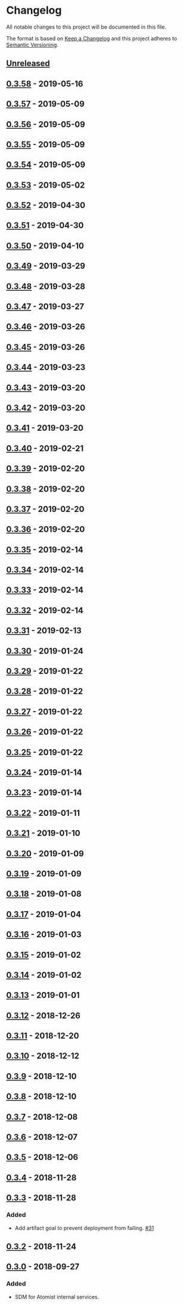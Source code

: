 # Changelog

All notable changes to this project will be documented in this file.

The format is based on [Keep a Changelog](http://keepachangelog.com/)
and this project adheres to [Semantic Versioning](http://semver.org/).

## [Unreleased](https://github.com/atomist/atomist-internal-sdm/compare/0.3.58...HEAD)

## [0.3.58](https://github.com/atomist/atomist-internal-sdm/compare/0.3.57...0.3.58) - 2019-05-16

## [0.3.57](https://github.com/atomist/atomist-internal-sdm/compare/0.3.56...0.3.57) - 2019-05-09

## [0.3.56](https://github.com/atomist/atomist-internal-sdm/compare/0.3.55...0.3.56) - 2019-05-09

## [0.3.55](https://github.com/atomist/atomist-internal-sdm/compare/0.3.54...0.3.55) - 2019-05-09

## [0.3.54](https://github.com/atomist/atomist-internal-sdm/compare/0.3.53...0.3.54) - 2019-05-09

## [0.3.53](https://github.com/atomist/atomist-internal-sdm/compare/0.3.52...0.3.53) - 2019-05-02

## [0.3.52](https://github.com/atomist/atomist-internal-sdm/compare/0.3.51...0.3.52) - 2019-04-30

## [0.3.51](https://github.com/atomist/atomist-internal-sdm/compare/0.3.50...0.3.51) - 2019-04-30

## [0.3.50](https://github.com/atomist/atomist-internal-sdm/compare/0.3.49...0.3.50) - 2019-04-10

## [0.3.49](https://github.com/atomist/atomist-internal-sdm/compare/0.3.48...0.3.49) - 2019-03-29

## [0.3.48](https://github.com/atomist/atomist-internal-sdm/compare/0.3.47...0.3.48) - 2019-03-28

## [0.3.47](https://github.com/atomist/atomist-internal-sdm/compare/0.3.46...0.3.47) - 2019-03-27

## [0.3.46](https://github.com/atomist/atomist-internal-sdm/compare/0.3.45...0.3.46) - 2019-03-26

## [0.3.45](https://github.com/atomist/atomist-internal-sdm/compare/0.3.44...0.3.45) - 2019-03-26

## [0.3.44](https://github.com/atomist/atomist-internal-sdm/compare/0.3.43...0.3.44) - 2019-03-23

## [0.3.43](https://github.com/atomist/atomist-internal-sdm/compare/0.3.42...0.3.43) - 2019-03-20

## [0.3.42](https://github.com/atomist/atomist-internal-sdm/compare/0.3.41...0.3.42) - 2019-03-20

## [0.3.41](https://github.com/atomist/atomist-internal-sdm/compare/0.3.40...0.3.41) - 2019-03-20

## [0.3.40](https://github.com/atomist/atomist-internal-sdm/compare/0.3.39...0.3.40) - 2019-02-21

## [0.3.39](https://github.com/atomist/atomist-internal-sdm/compare/0.3.38...0.3.39) - 2019-02-20

## [0.3.38](https://github.com/atomist/atomist-internal-sdm/compare/0.3.37...0.3.38) - 2019-02-20

## [0.3.37](https://github.com/atomist/atomist-internal-sdm/compare/0.3.36...0.3.37) - 2019-02-20

## [0.3.36](https://github.com/atomist/atomist-internal-sdm/compare/0.3.35...0.3.36) - 2019-02-20

## [0.3.35](https://github.com/atomist/atomist-internal-sdm/compare/0.3.34...0.3.35) - 2019-02-14

## [0.3.34](https://github.com/atomist/atomist-internal-sdm/compare/0.3.33...0.3.34) - 2019-02-14

## [0.3.33](https://github.com/atomist/atomist-internal-sdm/compare/0.3.32...0.3.33) - 2019-02-14

## [0.3.32](https://github.com/atomist/atomist-internal-sdm/compare/0.3.31...0.3.32) - 2019-02-14

## [0.3.31](https://github.com/atomist/atomist-internal-sdm/compare/0.3.30...0.3.31) - 2019-02-13

## [0.3.30](https://github.com/atomist/atomist-internal-sdm/compare/0.3.29...0.3.30) - 2019-01-24

## [0.3.29](https://github.com/atomist/atomist-internal-sdm/compare/0.3.28...0.3.29) - 2019-01-22

## [0.3.28](https://github.com/atomist/atomist-internal-sdm/compare/0.3.27...0.3.28) - 2019-01-22

## [0.3.27](https://github.com/atomist/atomist-internal-sdm/compare/0.3.26...0.3.27) - 2019-01-22

## [0.3.26](https://github.com/atomist/atomist-internal-sdm/compare/0.3.25...0.3.26) - 2019-01-22

## [0.3.25](https://github.com/atomist/atomist-internal-sdm/compare/0.3.24...0.3.25) - 2019-01-22

## [0.3.24](https://github.com/atomist/atomist-internal-sdm/compare/0.3.23...0.3.24) - 2019-01-14

## [0.3.23](https://github.com/atomist/atomist-internal-sdm/compare/0.3.22...0.3.23) - 2019-01-14

## [0.3.22](https://github.com/atomist/atomist-internal-sdm/compare/0.3.21...0.3.22) - 2019-01-11

## [0.3.21](https://github.com/atomist/atomist-internal-sdm/compare/0.3.20...0.3.21) - 2019-01-10

## [0.3.20](https://github.com/atomist/atomist-internal-sdm/compare/0.3.19...0.3.20) - 2019-01-09

## [0.3.19](https://github.com/atomist/atomist-internal-sdm/compare/0.3.18...0.3.19) - 2019-01-09

## [0.3.18](https://github.com/atomist/atomist-internal-sdm/compare/0.3.17...0.3.18) - 2019-01-08

## [0.3.17](https://github.com/atomist/atomist-internal-sdm/compare/0.3.16...0.3.17) - 2019-01-04

## [0.3.16](https://github.com/atomist/atomist-internal-sdm/compare/0.3.15...0.3.16) - 2019-01-03

## [0.3.15](https://github.com/atomist/atomist-internal-sdm/compare/0.3.14...0.3.15) - 2019-01-02

## [0.3.14](https://github.com/atomist/atomist-internal-sdm/compare/0.3.13...0.3.14) - 2019-01-02

## [0.3.13](https://github.com/atomist/atomist-internal-sdm/compare/0.3.12...0.3.13) - 2019-01-01

## [0.3.12](https://github.com/atomist/atomist-internal-sdm/compare/0.3.11...0.3.12) - 2018-12-26

## [0.3.11](https://github.com/atomist/atomist-internal-sdm/compare/0.3.10...0.3.11) - 2018-12-20

## [0.3.10](https://github.com/atomist/atomist-internal-sdm/compare/0.3.9...0.3.10) - 2018-12-12

## [0.3.9](https://github.com/atomist/atomist-internal-sdm/compare/0.3.8...0.3.9) - 2018-12-10

## [0.3.8](https://github.com/atomist/atomist-internal-sdm/compare/0.3.7...0.3.8) - 2018-12-10

## [0.3.7](https://github.com/atomist/atomist-internal-sdm/compare/0.3.6...0.3.7) - 2018-12-08

## [0.3.6](https://github.com/atomist/atomist-internal-sdm/compare/0.3.5...0.3.6) - 2018-12-07

## [0.3.5](https://github.com/atomist/atomist-internal-sdm/compare/0.3.4...0.3.5) - 2018-12-06

## [0.3.4](https://github.com/atomist/atomist-internal-sdm/compare/0.3.3...0.3.4) - 2018-11-28

## [0.3.3](https://github.com/atomist/atomist-internal-sdm/compare/0.3.2...0.3.3) - 2018-11-28

### Added

-   Add artifact goal to prevent deployment from failing. [#31](https://github.com/atomist/atomist-internal-sdm/issues/31)

## [0.3.2](https://github.com/atomist/atomist-internal-sdm/compare/0.3.0...0.3.2) - 2018-11-24

## [0.3.0](https://github.com/atomist/atomist-internal-sdm/tree/0.3.0) - 2018-09-27

### Added

-   SDM for Atomist internal services.
